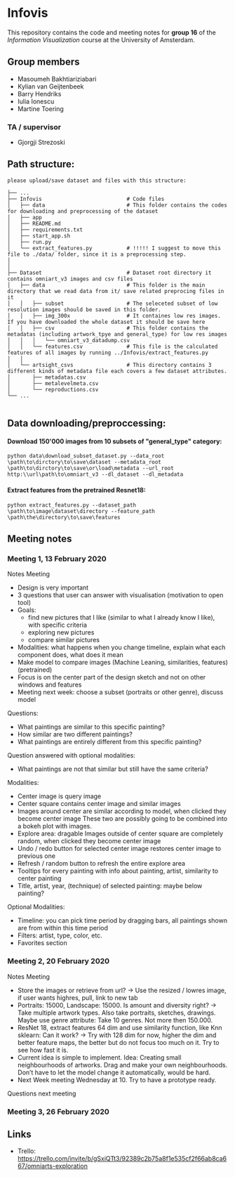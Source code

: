 # Infovis

This repository contains the code and meeting notes for **group 16** of the *Information Visualization* course at the University of Amsterdam.
## Group members
  - Masoumeh Bakhtiariziabari
  - Kylian van Geijtenbeek
  - Barry Hendriks
  - Iulia Ionescu
  - Martine Toering
### TA / supervisor
  - Gjorgji Strezoski


## Path structure:
```
please upload/save dataset and files with this structure:

├── ...
├── Infovis                           # Code files
│   ├── data                          # This folder contains the codes for downloading and preprocessing of the dataset
│   ├── app
│   ├── README.md
│   ├── requirements.txt
│   ├── start_app.sh
│   ├── run.py
│   └── extract_features.py           # !!!!! I suggest to move this file to ./data/ folder, since it is a preprocessing step.
│
│
├── Dataset                           # Dataset root directory it contains omniart_v3 images and csv files
│   ├── data                          # This folder is the main directory that we read data from it/ save related preprocing files in it
│   │   ├── subset                    # The seleceted subset of low resolution images should be saved in this folder.
│   │   ├── img_300x                  # It containes low res images. If you have downloaded the whole dataset it should be save here
│   │   ├── csv                       # This folder contains the metadatas (including artwork_tpye and general_type) for low res images
│   │   │   └── omniart_v3_datadump.csv
│   │   └── features.csv              # This file is the calculated features of all images by running ../Infovis/extract_features.py
│   │
│   └── artsight_csvs                 # This directory contains 3 different kinds of metadata file each covers a few dataset attributes.
│       ├── metadatas.csv             
│       ├── metalevelmeta.csv         
│       └── reproductions.csv 
└── ...


```

## Data downloading/preproccessing:

#### Download 150'000 images from 10 subsets of "general_type" category:
```
python data\download_subset_dataset.py --data_root \path\to\dirctory\to\save\dataset --metadata_root \path\to\dirctory\to\save\or\load\metadata --url_root http:\\url\path\to\omniart_v3 --dl_dataset --dl_metadata
```

#### Extract features from the pretrained Resnet18:
```
python extract_features.py --dataset_path \path\to\image\dataset\directory --feature_path \path\the\directory\to\save\features
```

## Meeting notes

### Meeting 1, 13 February 2020

Notes Meeting
- Design is very important
- 3 questions that user can answer with visualisation (motivation to open tool)
- Goals:
    - find new pictures that I like (similar to what I already know I like), with specific criteria
    - exploring new pictures
    - compare similar pictures
- Modalities: what happens when you change timeline, explain what each component does, what does it mean
- Make model to compare images (Machine Leaning, similarities, features) (pretrained)
- Focus is on the center part of the design sketch and not on other windows and features
- Meeting next week: choose a subset (portraits or other genre), discuss model

Questions:
- What paintings are similar to this specific painting?
- How similar are two different paintings?
- What paintings are entirely different from this specific painting?

Question answered with optional modalities:
- What paintings are not that similar but still have the same criteria?

Modalities:
- Center image is query image
- Center square contains center image and similar images
- Images around center are similar according to model, when clicked they become center image
  These two are possibly going to be combined into a bokeh plot with images.
- Explore area: dragable
  Images outside of center square are completely random, when clicked they become center image
- Undo / redo button for selected center image restores center image to previous one
- Refresh / random button to refresh the entire explore area
- Tooltips for every painting with info about painting, artist, similarity to center painting
- Title, artist, year, (technique) of selected painting: maybe below painting?

Optional Modalities:
- Timeline: you can pick time period by dragging bars, all paintings shown are from within this time period
- Filters: artist, type, color, etc.
- Favorites section



### Meeting 2, 20 February 2020

Notes Meeting
- Store the images or retrieve from url? -> Use the resized / lowres image, if user wants highres, pull, link to new tab 
- Portraits: 15000, Landscape: 15000. Is amount and diversity right? -> Take multiple artwork types. Also take portraits, sketches, drawings. Maybe use genre attribute: Take 10 genres. Not more then 150.000.
- ResNet 18, extract features 64 dim and use similarity function, like Knn sklearn: Can it work? -> Try with 128 dim for now, higher the dim and better feature maps, the better but do not focus too much on it. Try to see how fast it is.
- Current idea is simple to implement. Idea: Creating small neighbourhoods of artworks. Drag and make your own neighbourhoods. Don’t have to let the model change it automatically, would be hard.
- Next Week meeting Wednesday at 10. Try to have a prototype ready. 

Questions next meeting

### Meeting 3, 26 February 2020

## Links
- Trello: https://trello.com/invite/b/gSxiQTt3/92389c2b75a8f1e535cf2f66ab8ca667/omniarts-exploration

